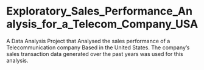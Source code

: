 # Exploratory_Sales_Performance_Analysis_for_a_Telecom_Company_USA
A Data Analysis Project that Analysed  the sales performance of a Telecommunication  company Based in the United States. The company’s sales transaction data generated over the past years was used for this  analysis.
